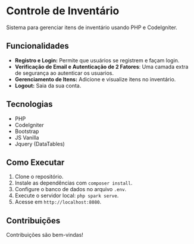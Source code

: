# Controle de Inventário

Sistema para gerenciar itens de inventário usando PHP e CodeIgniter.

## Funcionalidades

- **Registro e Login:** Permite que usuários se registrem e façam login.
- **Verificação de Email e Autenticação de 2 Fatores**: Uma camada extra de segurança ao autenticar os usuarios.
- **Gerenciamento de Itens:** Adicione e visualize itens no inventário.
- **Logout:** Saia da sua conta.

## Tecnologias

- PHP
- CodeIgniter
- Bootstrap
- JS Vanilla
- Jquery (DataTables)

## Como Executar

1. Clone o repositório.
2. Instale as dependências com `composer install`.
3. Configure o banco de dados no arquivo `.env`.
4. Execute o servidor local: `php spark serve`.
5. Acesse em `http://localhost:8080`.

## Contribuições

Contribuições são bem-vindas!

